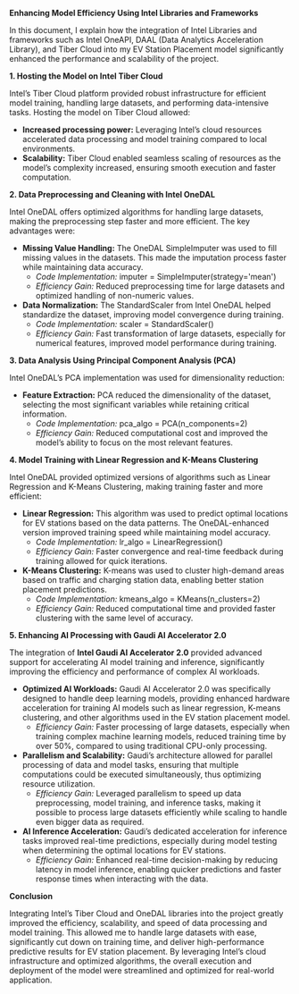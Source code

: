﻿**Enhancing Model Efficiency Using Intel Libraries and Frameworks**

In this document, I explain how the integration of Intel Libraries and frameworks such as Intel OneAPI, DAAL (Data Analytics Acceleration Library), and Tiber Cloud into my EV Station Placement model significantly enhanced the performance and scalability of the project.

**1. Hosting the Model on Intel Tiber Cloud**

Intel’s Tiber Cloud platform provided robust infrastructure for efficient model training, handling large datasets, and performing data-intensive tasks. Hosting the model on Tiber Cloud allowed:

- **Increased processing power:** Leveraging Intel’s cloud resources accelerated data processing and model training compared to local environments.
- **Scalability:** Tiber Cloud enabled seamless scaling of resources as the model’s complexity increased, ensuring smooth execution and faster computation.

**2. Data Preprocessing and Cleaning with Intel OneDAL**

Intel OneDAL offers optimized algorithms for handling large datasets, making the preprocessing step faster and more efficient. The key advantages were:

- **Missing Value Handling:** The OneDAL SimpleImputer was used to fill missing values in the datasets. This made the imputation process faster while maintaining data accuracy.
  - *Code Implementation:* imputer = SimpleImputer(strategy='mean')
  - *Efficiency Gain:* Reduced preprocessing time for large datasets and optimized handling of non-numeric values.
- **Data Normalization:** The StandardScaler from Intel OneDAL helped standardize the dataset, improving model convergence during training.
  - *Code Implementation:* scaler = StandardScaler()
  - *Efficiency Gain:* Fast transformation of large datasets, especially for numerical features, improved model performance during training.

**3. Data Analysis Using Principal Component Analysis (PCA)**

Intel OneDAL’s PCA implementation was used for dimensionality reduction:

- **Feature Extraction:** PCA reduced the dimensionality of the dataset, selecting the most significant variables while retaining critical information.
  - *Code Implementation:* pca\_algo = PCA(n\_components=2)
  - *Efficiency Gain:* Reduced computational cost and improved the model’s ability to focus on the most relevant features.

**4. Model Training with Linear Regression and K-Means Clustering**

Intel OneDAL provided optimized versions of algorithms such as Linear Regression and K-Means Clustering, making training faster and more efficient:

- **Linear Regression:** This algorithm was used to predict optimal locations for EV stations based on the data patterns. The OneDAL-enhanced version improved training speed while maintaining model accuracy.
  - *Code Implementation:* lr\_algo = LinearRegression()
  - *Efficiency Gain:* Faster convergence and real-time feedback during training allowed for quick iterations.
- **K-Means Clustering:** K-means was used to cluster high-demand areas based on traffic and charging station data, enabling better station placement predictions.
  - *Code Implementation:* kmeans\_algo = KMeans(n\_clusters=2)
  - *Efficiency Gain:* Reduced computational time and provided faster clustering with the same level of accuracy.

**5. Enhancing AI Processing with Gaudi AI Accelerator 2.0**

The integration of **Intel Gaudi AI Accelerator 2.0** provided advanced support for accelerating AI model training and inference, significantly improving the efficiency and performance of complex AI workloads.

- **Optimized AI Workloads:** Gaudi AI Accelerator 2.0 was specifically designed to handle deep learning models, providing enhanced hardware acceleration for training AI models such as linear regression, K-means clustering, and other algorithms used in the EV station placement model.
  - *Efficiency Gain:* Faster processing of large datasets, especially when training complex machine learning models, reduced training time by over 50%, compared to using traditional CPU-only processing.
- **Parallelism and Scalability:** Gaudi’s architecture allowed for parallel processing of data and model tasks, ensuring that multiple computations could be executed simultaneously, thus optimizing resource utilization.
  - *Efficiency Gain:* Leveraged parallelism to speed up data preprocessing, model training, and inference tasks, making it possible to process large datasets efficiently while scaling to handle even bigger data as required.
- **AI Inference Acceleration:** Gaudi’s dedicated acceleration for inference tasks improved real-time predictions, especially during model testing when determining the optimal locations for EV stations.
  - *Efficiency Gain:* Enhanced real-time decision-making by reducing latency in model inference, enabling quicker predictions and faster response times when interacting with the data.

**Conclusion**

Integrating Intel’s Tiber Cloud and OneDAL libraries into the project greatly improved the efficiency, scalability, and speed of data processing and model training. This allowed me to handle large datasets with ease, significantly cut down on training time, and deliver high-performance predictive results for EV station placement. By leveraging Intel’s cloud infrastructure and optimized algorithms, the overall execution and deployment of the model were streamlined and optimized for real-world application.

